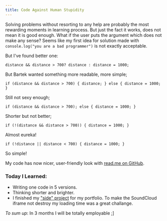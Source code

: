 ```yaml
--- 
title: Code Against Human Stupidity
---
```


Solving problems without resorting to any help are probably the most rewarding moments in learning process. But just the fact it works, does not mean it is good enough. 
What if the user puts the argument which does not make any sense? Seems like my first idea for solution made with `console.log("you are a bad programmer")` is not exactly acceptable.

But I've found better one: 

`distance && distance > 700? distance : distance = 1000;`

But Bartek wanted something more readable, more simple;

`if (distance && distance > 700) {
       distance;
    }
    else {
        distance = 1000;
    }`

Still not sexy enough;

`if (distance && distance > 700);
    else {
       distance = 1000;
    }`

Shorter but not better;

`if (!(distance && distance > 700)) {
       distance = 1000;
    }`

Almost eureka!

`if (!distance || distance < 700) {
       distance = 1000;
    }`

So simple!

My code has now nicer, user-friendly look with [read.me on GitHub](https://github.com/lipenco/impress.js-myscript).

### Today I Learned:
* Writing one code in 5 versions.
* Thinking shorter and brighter.
* I finished my ["side" project](http://lipen.co/til-informal-tech-education/) for my portfolio. To make the SoundCloud iframe not destroy my loading time was a great challange.

_To sum up_:
In 3 months I will be totally employable ;]



